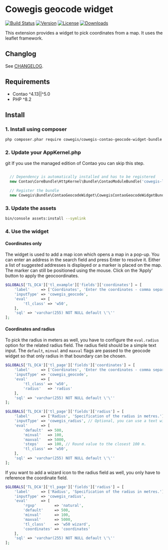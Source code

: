 Cowegis geocode widget
======================

[![Build Status](https://img.shields.io/github/workflow/status/cowegis/cowegis-contao-geocode-widget-bundle/Code%20Quality%20Diagnostics?logo=githubactions&logoColor=%23fff&style=for-the-badge)](https://github.com/netzmacht/contao-leaflet-geocode-widget/actions)
[![Version](http://img.shields.io/packagist/v/netzmacht/contao-leaflet-geocode-widget.svg?style=flat-square)](http://packagist.org/packages/cowegis/cowegis-contao-geocode-widget-bundle)
[![License](http://img.shields.io/packagist/l/netzmacht/contao-leaflet-geocode-widget.svg?style=flat-square)](http://packagist.org/packages/cowegis/cowegis-contao-geocode-widget-bundle)
[![Downloads](http://img.shields.io/packagist/dt/netzmacht/contao-leaflet-geocode-widget.svg?style=flat-square)](http://packagist.org/packages/cowegis/cowegis-contao-geocode-widget-bundle)

This extension provides a widget to pick coordinates from a map. It uses the leaflet framework.

Changlog
--------

See [CHANGELOG](CHANGELOG.md).

Requirements
------------

 - Contao ^4.13||^5.0
 - PHP ^8.2


Install
-------

### 1. Install using composer

```bash
php composer.phar require cowegis/cowegis-contao-geocode-widget-bundle

```

### 2. Update your AppKernel.php
git
If you use the managed edition of Contao you can skip this step.

```php

  // Dependency is automatically installed and has to be registered
  new Contao\CoreBundle\HttpKernel\Bundle\ContaoModuleBundle('cowegis-libs', $this->getRootDir()),

  // Register the bundle
  new Cowegis\Bundle\ContaoGeocodeWidget\CowegisContaoGeocodeWidgetBundle(),
```

### 3. Update the assets

```bash
bin/console assets:install --symlink
```

### 4. Use the widget

#### Coordinates only

The widget is used to add a map icon which opens a map in a pop-up. You can enter an address in the search field and
press Enter to resolve it. Either a list of suggested addresses is displayed or a marker is placed on the map.
The marker can still be positioned using the mouse. Click on the ‘Apply’ button to apply the geocoordinates.

```php
$GLOBALS['TL_DCA']['tl_example']['fields']['coordinates'] = [
    'label'     => ['Coordinates', 'Enter the coordinates - comma separated as \'latitude,longitude\'.'],
    'inputType' => 'cowegis_geocode',
    'eval'      => [
        'tl_class' => 'w50',
    ],
    'sql' => 'varchar(255) NOT NULL default \'\''
];
```

#### Coordinates and radius

To pick the radius in meters as well, you have to configure the `eval.radius` option for the related radius field.
The radius field should be a simple text input. The `default`, `minval` and `maxval` flags are passed to the geocode
widget so that only radius in that boundary can be chosen.

```php
$GLOBALS['TL_DCA']['tl_page']['fields']['coordinates'] = [
    'label'     => ['Coordinates', 'Enter the coordinates - comma separated as \'latitude,longitude\'.'],
    'inputType' => 'cowegis_geocode',
    'eval'      => [
        'tl_class' => 'w50',
        'radius'   => 'radius'
    ],
    'sql' => 'varchar(255) NOT NULL default \'\''
];

$GLOBALS['TL_DCA']['tl_page']['fields']['radius'] = [
    'label'     => ['Radius', 'Specification of the radius in metres.'],
    'inputType' => 'cowegis_radius', // Optional, you can use a text widget as well
    'eval'      => [
        'default'  => 500,
        'minval'   => 100,
        'maxval'   => 5000,
        'steps'    => 100, // Round value to the closest 100 m.
        'tl_class' => 'w50',
    ],
    'sql' => 'varchar(255) NOT NULL default \'\''
];
```

If you want to add a wizard icon to the radius field as well, you only have to reference the coordinate field.

```php
$GLOBALS['TL_DCA']['tl_page']['fields']['radius'] = [
    'label'     => ['Radius', 'Specification of the radius in metres.'],
    'inputType' => 'cowegis_radius',
    'eval'      => [
        'rgxp'        => 'natural',
        'default'     => 500,
        'minval'      => 100,
        'maxval'      => 5000,
        'tl_class'    => 'w50 wizard',
        'coordinates' => 'coordinates'
    ],
    'sql' => 'varchar(255) NOT NULL default \'\''
];
```
